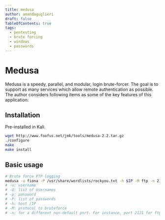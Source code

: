 ```yaml
---
title: medusa 
author: amandaguglieri
draft: false
TableOfContents: true
tags:
  - pentesting
  - brute forcing
  - windows
  - passwords
---
```


# Medusa

Medusa is a speedy, parallel, and modular, login brute-forcer. The goal is to support as many services which allow remote authentication as possible. The author considers following items as some of the key features of this application:

## Installation 

Pre-installed in Kali.

```bash
wget http://www.foofus.net/jmk/tools/medusa-2.2.tar.gz
./configure
make
make install
```

## Basic usage


```bash
# Brute force FTP logging
medusa -u fiona -P /usr/share/wordlists/rockyou.txt -h $IP -M ftp -n 2121
# -u: username
# -U: list of Usernames
# -p: password
# -P: list of passwords
# -h: host /IP
# -M: protocol to bruteforce
# -n: for a different non-default port. For instance, port 2121 for ftp 
```

